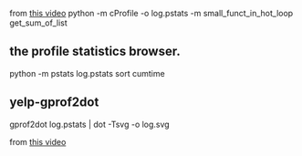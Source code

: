 from [this video](https://www.youtube.com/watch?v=ey_P64E34g0) 
python -m cProfile -o log.pstats -m small_funct_in_hot_loop get_sum_of_list

## the profile statistics browser.
python -m pstats log.pstats 
sort cumtime

## yelp-gprof2dot
gprof2dot log.pstats | dot -Tsvg -o log.svg


from [this video](https://www.youtube.com/watch?v=m_a0fN48Alw)
